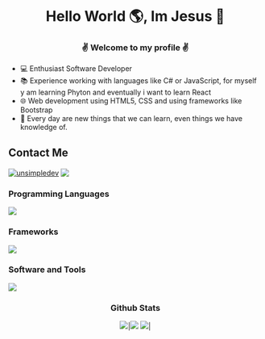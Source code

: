 <div align="center">
  <h1>Hello World 🌎, Im Jesus 👋</h1> 
  <h3>✌️ Welcome to my profile ✌️</h3>
</div>
<div>
  <ul>
    <li>
        💻 Enthusiast Software Developer
    </li>
    <li>
        📚 Experience working with languages like C# or JavaScript, for myself y am learning Phyton and eventually i want to learn React 
    </li>
    <li>
        🌐 Web development using HTML5, CSS and using frameworks like Bootstrap
    </li>
    <li>
        🚀 Every day are new things that we can learn, even things we have knowledge of. 
    </li>
  </ul>
<div aling=left">
  <h2>Contact Me</h2>
  <a href="https://www.linkedin.com/in/jesus-mora-3b33611ba/" target="blank"><img align="center" src="https://img.shields.io/badge/LinkedIn-0077B5?style=for-the-badge&logo=linkedin&logoColor=white" alt="unsimpledev"/></a>
  <a href = "jmora5556@gmail.com" target="blank"><img align="center" src="https://img.shields.io/badge/Gmail-D14836?style=for-the-badge&logo=gmail&logoColor=white"/></a>
</div>
  <h3>Programming Languages</h3>
  <a href="https://skillicons.dev">
    <img src="https://skillicons.dev/icons?i=cs,js,java,py,html,css" />
  </a>
  <h3>Frameworks</h3>
  <a href="https://skillicons.dev">
    <img src="https://skillicons.dev/icons?i=bootstrap,dotnet,jquery" />
  </a>
  <h3>Software and Tools</h3>
  <a href="https://skillicons.dev">
    <img src="https://skillicons.dev/icons?i=visualstudio,vscode,stackoverflow,postman,github,git" />
  </a>
</div>
<div align="center">
  <h3>Github Stats</h3>
  <img src="https://github-readme-stats.vercel.app/api?username=jesusmora65&&show_icons=true&count_private=true&theme=github_dark">|<img src="https://github-readme-streak-stats.herokuapp.com/?user=jaydeep-yadav&theme=blueberry_duo"/>
  <img src="https://github-readme-stats.vercel.app/api/top-langs/?username=jesusmora65&layout=compact&theme=github_dark"/>|
</div>
